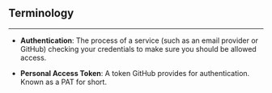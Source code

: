 ## Terminology
<hr />

* **Authentication**: The process of a service (such as an email provider or GitHub) checking your credentials to make sure you should be allowed access.

* **Personal Access Token**:  A token GitHub provides for authentication. Known as a PAT for short.
